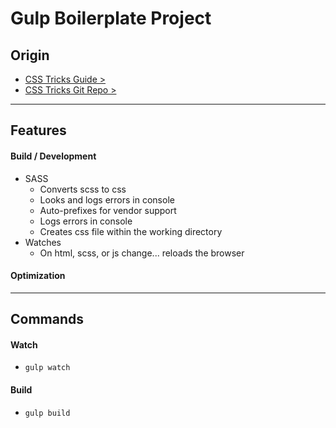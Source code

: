 # Gulp Boilerplate Project

## Origin
- [CSS Tricks Guide >](https://css-tricks.com/gulp-for-beginners/)
- [CSS Tricks Git Repo >](https://github.com/ItsMarioSouza/gulp-starter-csstricks)

---

## Features
#### Build / Development
- SASS
	- Converts scss to css
	- Looks and logs errors in console
	- Auto-prefixes for vendor support
	- Logs errors in console
	- Creates css file within the working directory
- Watches
	- On html, scss, or js change... reloads the browser

#### Optimization

---

## Commands
#### Watch
- `gulp watch`

#### Build
- `gulp build`
